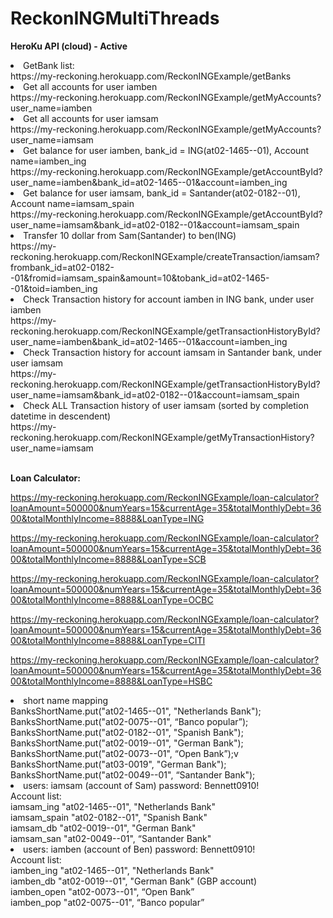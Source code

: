 # ReckonINGMultiThreads


<b>HeroKu API (cloud) - Active</b>
<li>GetBank list:</li>
https://my-reckoning.herokuapp.com/ReckonINGExample/getBanks

<li>Get all accounts for user iamben</li>
https://my-reckoning.herokuapp.com/ReckonINGExample/getMyAccounts?user_name=iamben

<li>Get all accounts for user iamsam</li>
https://my-reckoning.herokuapp.com/ReckonINGExample/getMyAccounts?user_name=iamsam

<li>Get balance for user iamben, bank_id = ING(at02-1465--01), Account name=iamben_ing</li>
https://my-reckoning.herokuapp.com/ReckonINGExample/getAccountById?user_name=iamben&bank_id=at02-1465--01&account=iamben_ing

<li>Get balance for user iamsam, bank_id = Santander(at02-0182--01), Account name=iamsam_spain</li>
https://my-reckoning.herokuapp.com/ReckonINGExample/getAccountById?user_name=iamsam&bank_id=at02-0182--01&account=iamsam_spain

<li>Transfer 10 dollar from Sam(Santander) to ben(ING)</li>
https://my-reckoning.herokuapp.com/ReckonINGExample/createTransaction/iamsam?frombank_id=at02-0182--01&fromid=iamsam_spain&amount=10&tobank_id=at02-1465--01&toid=iamben_ing

<li>Check Transaction history for account iamben in ING bank, under user iamben</li>
https://my-reckoning.herokuapp.com/ReckonINGExample/getTransactionHistoryById?user_name=iamben&bank_id=at02-1465--01&account=iamben_ing

<li>Check Transaction history for account iamsam in Santander bank, under user iamsam</li>
https://my-reckoning.herokuapp.com/ReckonINGExample/getTransactionHistoryById?user_name=iamsam&bank_id=at02-0182--01&account=iamsam_spain

<li>Check ALL Transaction history of user iamsam (sorted by completion datetime in descendent)</li>
https://my-reckoning.herokuapp.com/ReckonINGExample/getMyTransactionHistory?user_name=iamsam

<br/>
<br/>

<b>Loan Calculator:</b>
<br/>

https://my-reckoning.herokuapp.com/ReckonINGExample/loan-calculator?loanAmount=500000&numYears=15&currentAge=35&totalMonthlyDebt=3600&totalMonthlyIncome=8888&LoanType=ING
<br/>


https://my-reckoning.herokuapp.com/ReckonINGExample/loan-calculator?loanAmount=500000&numYears=15&currentAge=35&totalMonthlyDebt=3600&totalMonthlyIncome=8888&LoanType=SCB
<br/>


https://my-reckoning.herokuapp.com/ReckonINGExample/loan-calculator?loanAmount=500000&numYears=15&currentAge=35&totalMonthlyDebt=3600&totalMonthlyIncome=8888&LoanType=OCBC
<br/>


https://my-reckoning.herokuapp.com/ReckonINGExample/loan-calculator?loanAmount=500000&numYears=15&currentAge=35&totalMonthlyDebt=3600&totalMonthlyIncome=8888&LoanType=CITI
<br/>


https://my-reckoning.herokuapp.com/ReckonINGExample/loan-calculator?loanAmount=500000&numYears=15&currentAge=35&totalMonthlyDebt=3600&totalMonthlyIncome=8888&LoanType=HSBC
<br/>




<li>short name mapping</li>
BanksShortName.put("at02-1465--01", "Netherlands Bank");<br/>
BanksShortName.put("at02-0075--01", “Banco popular”);<br/>
BanksShortName.put("at02-0182--01", "Spanish Bank");<br/>
BanksShortName.put("at02-0019--01", "German Bank");<br/>
BanksShortName.put("at02-0073--01", “Open Bank”);v
BanksShortName.put("at03-0019", "German Bank");<br/>
BanksShortName.put("at02-0049--01", “Santander Bank");<br/>

<li>users: iamsam (account of Sam)   password: Bennett0910!</li>
Account list:<br/>
iamsam_ing   "at02-1465--01", "Netherlands Bank"<br/>
iamsam_spain  "at02-0182--01", "Spanish Bank"<br/>
iamsam_db   "at02-0019--01", "German Bank"<br/>
iamsam_san   "at02-0049--01", “Santander Bank"<br/>


<li>users: iamben (account of Ben)   password: Bennett0910!</li>
Account list:<br/>
iamben_ing   "at02-1465--01", "Netherlands Bank"<br/>
iamben_db   "at02-0019--01", "German Bank" (GBP account)<br/>
iamben_open   "at02-0073--01", “Open Bank”<br/>
iamben_pop  "at02-0075--01", “Banco popular”<br/>

